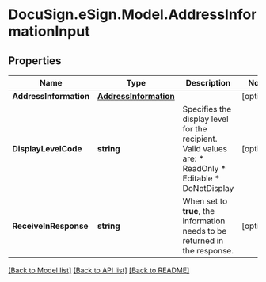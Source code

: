 # DocuSign.eSign.Model.AddressInformationInput
## Properties

Name | Type | Description | Notes
------------ | ------------- | ------------- | -------------
**AddressInformation** | [**AddressInformation**](AddressInformation.md) |  | [optional] 
**DisplayLevelCode** | **string** | Specifies the display level for the recipient.  Valid values are:   * ReadOnly * Editable * DoNotDisplay | [optional] 
**ReceiveInResponse** | **string** | When set to **true**, the information needs to be returned in the response. | [optional] 

[[Back to Model list]](../README.md#documentation-for-models) [[Back to API list]](../README.md#documentation-for-api-endpoints) [[Back to README]](../README.md)

